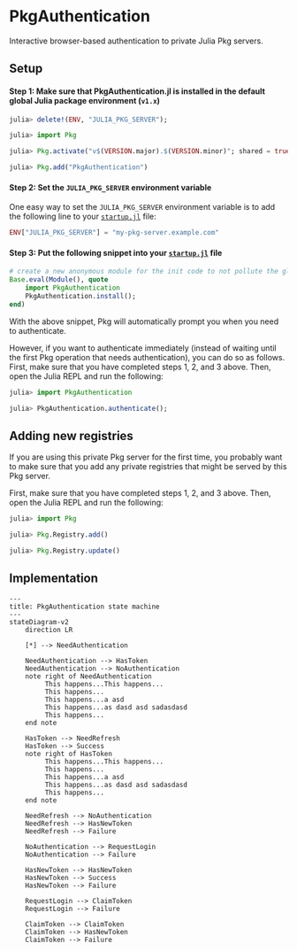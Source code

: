 # PkgAuthentication

Interactive browser-based authentication to private Julia Pkg servers.

## Setup

#### Step 1: Make sure that PkgAuthentication.jl is installed in the default global Julia package environment (`v1.x`)

```julia
julia> delete!(ENV, "JULIA_PKG_SERVER");

julia> import Pkg

julia> Pkg.activate("v$(VERSION.major).$(VERSION.minor)"; shared = true)

julia> Pkg.add("PkgAuthentication")
```

#### Step 2: Set the `JULIA_PKG_SERVER` environment variable

One easy way to set the `JULIA_PKG_SERVER` environment variable is to add the following
line to your [`startup.jl`](https://docs.julialang.org/en/v1/manual/getting-started/) file:

```julia
ENV["JULIA_PKG_SERVER"] = "my-pkg-server.example.com"
```

#### Step 3: Put the following snippet into your [`startup.jl`](https://docs.julialang.org/en/v1/manual/getting-started/) file

```julia
# create a new anonymous module for the init code to not pollute the global namespace
Base.eval(Module(), quote
    import PkgAuthentication
    PkgAuthentication.install();
end)
```

With the above snippet, Pkg will automatically prompt you when you need to authenticate.

However, if you want to authenticate immediately (instead of waiting until the first
Pkg operation that needs authentication), you can do so as follows. First, make
sure that you have completed steps 1, 2, and 3 above. Then, open the Julia REPL
and run the following:

```julia
julia> import PkgAuthentication

julia> PkgAuthentication.authenticate();
```

## Adding new registries

If you are using this private Pkg server for the first time, you probably want to
make sure that you add any private registries that might be served by this Pkg server.

First, make sure that you have completed steps 1, 2, and 3 above. Then, open the
Julia REPL and run the following:

```julia
julia> import Pkg

julia> Pkg.Registry.add()

julia> Pkg.Registry.update()
```

## Implementation

```mermaid
---
title: PkgAuthentication state machine
---
stateDiagram-v2
    direction LR

    [*] --> NeedAuthentication

    NeedAuthentication --> HasToken
    NeedAuthentication --> NoAuthentication
    note right of NeedAuthentication
         This happens...This happens...
         This happens...
         This happens...a asd
         This happens...as dasd asd sadasdasd
         This happens...
    end note

    HasToken --> NeedRefresh
    HasToken --> Success
    note right of HasToken
         This happens...This happens...
         This happens...
         This happens...a asd
         This happens...as dasd asd sadasdasd
         This happens...
    end note

    NeedRefresh --> NoAuthentication
    NeedRefresh --> HasNewToken
    NeedRefresh --> Failure

    NoAuthentication --> RequestLogin
    NoAuthentication --> Failure

    HasNewToken --> HasNewToken
    HasNewToken --> Success
    HasNewToken --> Failure

    RequestLogin --> ClaimToken
    RequestLogin --> Failure

    ClaimToken --> ClaimToken
    ClaimToken --> HasNewToken
    ClaimToken --> Failure
```
